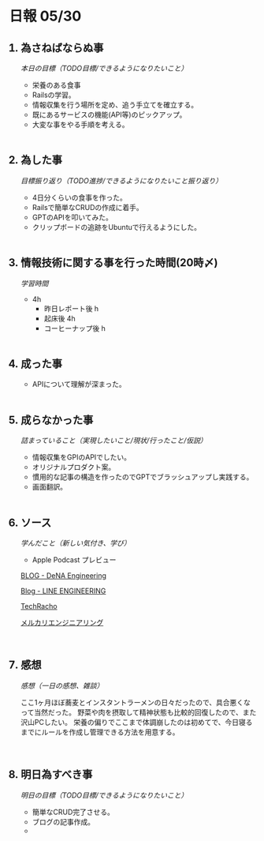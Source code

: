 # 日報 05/30


<ol>

## <li>為さねばならぬ事</li>

*本日の目標（TODO目標/できるようになりたいこと）*

  - 栄養のある食事
  - Railsの学習。
  - 情報収集を行う場所を定め、追う手立てを確立する。
  - 既にあるサービスの機能(API等)のピックアップ。
  - 大変な事をやる手順を考える。

<br>

## <li>為した事</li>

*目標振り返り（TODO進捗/できるようになりたいこと振り返り）*

  - 4日分くらいの食事を作った。
  - Railsで簡単なCRUDの作成に着手。
  - GPTのAPIを叩いてみた。
  - クリップボードの追跡をUbuntuで行えるようにした。

<br>


## <li>情報技術に関する事を行った時間(20時〆)</li>

*学習時間*

  - 4h
    - 昨日レポート後 h
    - 起床後 4h
    - コーヒーナップ後 h

<br>


## <li>成った事</li>

  - APIについて理解が深まった。

<br>


## <li>成らなかった事</li>

*詰まっていること（実現したいこと/現状/行ったこと/仮説）*

  - 情報収集をGPIのAPIでしたい。
  - オリジナルプロダクト案。
  - 慣用的な記事の構造を作ったのでGPTでブラッシュアップし実践する。
  - 画面翻訳。

<br>


## <li>ソース</li>

*学んだこと（新しい気付き、学び）*

  - Apple Podcast プレビュー

  [BLOG - DeNA Engineering](https://engineering.dena.com/blog/)

  [Blog - LINE ENGINEERING](https://engineering.linecorp.com/ja/blog)

  [TechRacho](https://techracho.bpsinc.jp/)

  [メルカリエンジニアリング](https://engineering.mercari.com/)

<br>


## <li>感想</li>

*感想（一日の感想、雑談）*

  ここ1ヶ月ほぼ蕎麦とインスタントラーメンの日々だったので、具合悪くなって当然だった。
  野菜や肉を摂取して精神状態も比較的回復したので、また沢山PCしたい。
  栄養の偏りでここまで体調崩したのは初めてで、今日寝るまでにルールを作成し管理できる方法を用意する。
  

<br>


## <li>明日為すべき事</li>

*明日の目標（TODO目標/できるようになりたいこと）*

  - 簡単なCRUD完了させる。
  - ブログの記事作成。
  - 

<!-- end -->

<br>

</ol>


